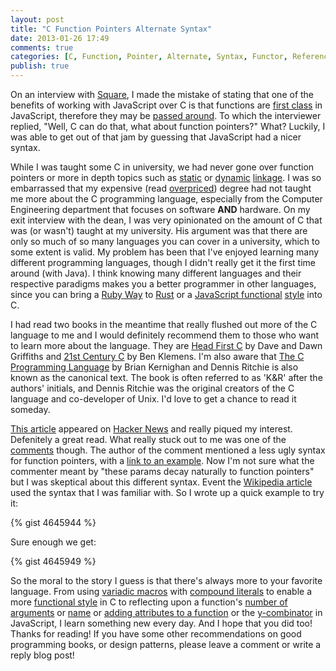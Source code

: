 ```yaml
---
layout: post
title: "C Function Pointers Alternate Syntax"
date: 2013-01-26 17:49
comments: true
categories: [C, Function, Pointer, Alternate, Syntax, Functor, Reference]
publish: true
---
```


On an interview with [Square](https://squareup.com/), I made the mistake
of stating that one of the benefits of working with JavaScript over C is
that functions are [first class](http://en.wikipedia.org/wiki/First-class_function)
in JavaScript, therefore they may be [passed around](http://eloquentjavascript.net/chapter6.html).  To which the
interviewer replied, "Well, C can do that, what about function pointers?"  What? Luckily, I
was able to get out of that jam by guessing that JavaScript had a nicer
syntax.

While I was taught some C in university, we had never gone over function
pointers or more in depth topics such as [static](http://en.wikipedia.org/wiki/Static_library)
or [dynamic](http://en.wikipedia.org/wiki/Dynamic_library) [linkage](http://www.yolinux.com/TUTORIALS/LibraryArchives-StaticAndDynamic.html).
I was so embarrassed that my expensive (read [overpriced](http://online.wsj.com/article/SB10001424127887324442304578231922159602676.html?mod=WSJ_hps_LEFTTopStories))
degree had not taught me more about
the C programming language, especially from the Computer Engineering
department that focuses on software __AND__ hardware.  On my exit
interview with the dean, I was very opinionated on the amount of C that
was (or wasn't) taught at my university.  His argument was that there
are only so much of so many languages you can cover in a university, which
to some extent is valid.  My problem has been that I've enjoyed learning
many different programming languages, though I didn't really get it the
first time around (with Java).  I think knowing many different languages
and their respective paradigms makes you a better programmer in other
languages, since you can bring a [Ruby Way](http://therubyway.org/) to
[Rust](http://www.rust-lang.org/) or a [JavaScript functional](http://www.ibm.com/developerworks/library/wa-javascript/index.html)
[style](http://interglacial.com/hoj/hoj.html) into C.

I had read two books in the meantime that really flushed out more of the
C language to me and I would definitely recommend them to those who want
to learn more about the language. They are [Head First C](http://shop.oreilly.com/product/0636920015482.do) by Dave and Dawn
Griffiths and [21st Century C](http://shop.oreilly.com/product/0636920025108.do) by Ben Klemens.
I'm also aware that [The C Programming Language](http://en.wikipedia.org/wiki/The_C_Programming_Language) by
Brian Kernighan and Dennis Ritchie is also known as the canonical text.
The book is often referred to as 'K&R' after the authors' initials, and Dennis
Ritchie was the original creators of the C language and co-developer of
Unix.  I'd love to get a chance to read it someday.


[This article](http://blog.charlescary.com/?p=95) appeared on
[Hacker News](http://news.ycombinator.com/) and really piqued my
interest.  Defenitely a great read.  What really stuck out to me was one
of the [comments](http://blog.charlescary.com/?p=95#comment-31) though.
The author of the comment mentioned a less ugly syntax for function
pointers, with a [link to an example](http://pastebin.com/MsJLY22j).
Now I'm not sure what the commenter meant by "these params decay
naturally to function pointers" but I was skeptical about this different
syntax.  Event the [Wikipedia article](http://en.wikipedia.org/wiki/Function_pointer#Example_in_C)
used the syntax that I was familiar with.  So I wrote up a quick example
to try it:

{% gist 4645944 %}

Sure enough we get:

{% gist 4645949 %}

So the moral to the story I guess is that there's always more to your
favorite language.  From using [variadic macros](https://github.com/nickdesaulniers/21stCenturyC/blob/master/chpt10/variadic_macros.c)
with [compound literals](https://github.com/nickdesaulniers/21stCenturyC/blob/master/chpt10/compound_literal.c)
to enable a more [functional style](https://github.com/nickdesaulniers/21stCenturyC/blob/master/chpt10/foreach.c)
in C to reflecting upon a function's [number of arguments](https://developer.mozilla.org/en-US/docs/JavaScript/Reference/Global_Objects/Function/length)
or [name](https://developer.mozilla.org/en-US/docs/JavaScript/Reference/Global_Objects/Function/name)
or [adding attributes to a function](http://taylodl.wordpress.com/2012/09/03/functional-javascript-memoization-part-ii/)
or the
[y-combinator](http://matt.might.net/articles/implementation-of-recursive-fixed-point-y-combinator-in-javascript-for-memoization/)
in JavaScript, I learn something new every day.  And I hope that you did
too!  Thanks for reading!  If you have some other recommendations on
good programming books, or design patterns, please leave a comment or
write a reply blog post!

